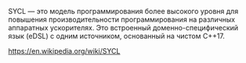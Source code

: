 SYCL — это модель программирования более высокого уровня для повышения производительности программирования на различных аппаратных ускорителях. Это встроенный доменно-специфический язык (eDSL) с одним источником, основанный на чистом C++17.

https://en.wikipedia.org/wiki/SYCL